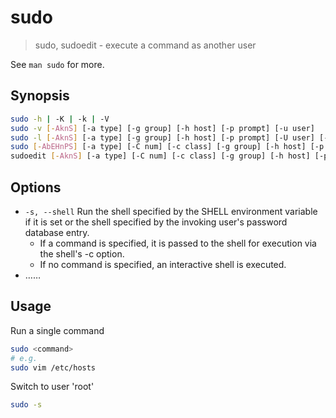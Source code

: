 # sudo

> sudo, sudoedit - execute a command as another user

See `man sudo` for more.

## Synopsis

```bash
sudo -h | -K | -k | -V
sudo -v [-AknS] [-a type] [-g group] [-h host] [-p prompt] [-u user]
sudo -l [-AknS] [-a type] [-g group] [-h host] [-p prompt] [-U user] [-u user] [command]
sudo [-AbEHnPS] [-a type] [-C num] [-c class] [-g group] [-h host] [-p prompt] [-r role] [-t type] [-u user] [VAR=value] [-i | -s] [command]
sudoedit [-AknS] [-a type] [-C num] [-c class] [-g group] [-h host] [-p prompt] [-u user] file ...
```

## Options

- `-s, --shell` Run the shell specified by the SHELL environment variable if it is set or the shell specified by the invoking user's password database entry.
    - If a command is specified, it is passed to the shell for execution via the shell's -c option.
    - If no command is specified, an interactive shell is executed.
- ……

## Usage

Run a single command

```bash
sudo <command>
# e.g.
sudo vim /etc/hosts
```

Switch to user 'root'

```bash
sudo -s
```

